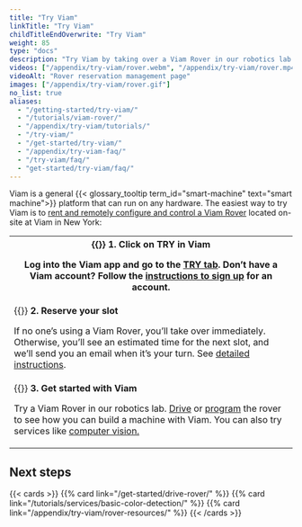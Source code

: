 ```yaml
---
title: "Try Viam"
linkTitle: "Try Viam"
childTitleEndOverwrite: "Try Viam"
weight: 85
type: "docs"
description: "Try Viam by taking over a Viam Rover in our robotics lab."
videos: ["/appendix/try-viam/rover.webm", "/appendix/try-viam/rover.mp4"]
videoAlt: "Rover reservation management page"
images: ["/appendix/try-viam/rover.gif"]
no_list: true
aliases:
  - "/getting-started/try-viam/"
  - "/tutorials/viam-rover/"
  - "/appendix/try-viam/tutorials/"
  - "/try-viam/"
  - "/get-started/try-viam/"
  - "/appendix/try-viam-faq/"
  - "/try-viam/faq/"
  - "get-started/try-viam/faq/"
---
```


Viam is a general {{< glossary_tooltip term_id="smart-machine" text="smart machine">}} platform that can run on any hardware.
The easiest way to try Viam is to [rent and remotely configure and control a Viam Rover](https://app.viam.com/try) located on-site at Viam in New York:

<table>
  <tr>
    <th>{{<imgproc src="/appendix/try-viam/try-viam-1.svg" class="fill alignright" style="max-width: 300px" declaredimensions=true alt="ALT">}}
      <b>1. Click on TRY in Viam</b>
      <p>Log into the Viam app and go to the <a href="https://app.viam.com/try">TRY tab</a>. Don’t have a Viam account? Follow the <a href="/cloud/account/#create-account-and-log-in">instructions to sign up</a> for an account.</p>
    </th>
  </tr>
  <tr>
    <td>{{<imgproc src="/appendix/try-viam/try-viam-2.svg" class="fill alignleft" style="max-width: 300px" declaredimensions=true alt="ALT">}}
      <b>2. Reserve your slot</b>
      <p>If no one’s using a Viam Rover, you’ll take over immediately.
Otherwise, you’ll see an estimated time for the next slot, and we’ll send you an email when it’s your turn.
See <a href="/appendix/try-viam/reserve-a-rover/">detailed instructions</a>.</p>
    </td>
  </tr>
  <tr>
    <td>{{<imgproc src="/appendix/try-viam/try-viam-3.svg" class="fill alignright" style="max-width: 300px" declaredimensions=true alt="ALT">}}
      <b>3. Get started with Viam</b>
      <p>Try a Viam Rover in our robotics lab. <a href="/cloud/machines/#control">Drive</a> or <a href="/get-started/drive-rover/">program</a> the rover to see how you can build a machine with Viam. You can also try services like <a href="/tutorials/services/basic-color-detection/">computer vision.</a></p>
    </td>
  </tr>
</table>

## Next steps

{{< cards >}}
{{% card link="/get-started/drive-rover/" %}}
{{% card link="/tutorials/services/basic-color-detection/" %}}
{{% card link="/appendix/try-viam/rover-resources/" %}}
{{< /cards >}}
